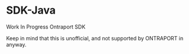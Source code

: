 # SDK-Java
Work In Progress Ontraport SDK

Keep in mind that this is unofficial, and not supported by ONTRAPORT in anyway.
